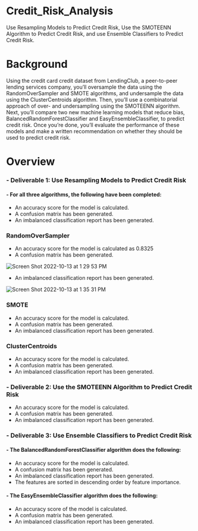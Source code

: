 # Credit_Risk_Analysis
Use Resampling Models to Predict Credit Risk, Use the SMOTEENN Algorithm to Predict Credit Risk, and use Ensemble Classifiers to Predict Credit Risk.

# Background
Using the credit card credit dataset from LendingClub, a peer-to-peer lending services company, you’ll oversample the data using the RandomOverSampler and SMOTE algorithms, and undersample the data using the ClusterCentroids algorithm. Then, you’ll use a combinatorial approach of over- and undersampling using the SMOTEENN algorithm. Next, you’ll compare two new machine learning models that reduce bias, BalancedRandomForestClassifier and EasyEnsembleClassifier, to predict credit risk. Once you’re done, you’ll evaluate the performance of these models and make a written recommendation on whether they should be used to predict credit risk.

# Overview
### - Deliverable 1: Use Resampling Models to Predict Credit Risk
#### - For all three algorithms, the following have been completed:
 - An accuracy score for the model is calculated.
 - A confusion matrix has been generated.
 - An imbalanced classification report has been generated.

### RandomOverSampler
 - An accuracy score for the model is calculated as 0.8325
 - A confusion matrix has been generated.

![Screen Shot 2022-10-13 at 1 29 53 PM](https://user-images.githubusercontent.com/105253626/195666090-b4c8305c-ad73-4017-add1-7769c7368107.png)

 - An imbalanced classification report has been generated.
 
 ![Screen Shot 2022-10-13 at 1 35 31 PM](https://user-images.githubusercontent.com/105253626/195666679-60463321-48ed-4e8a-9e3d-94ad2436474a.png)


### SMOTE
 - An accuracy score for the model is calculated.
 - A confusion matrix has been generated.
 - An imbalanced classification report has been generated.

### ClusterCentroids
 - An accuracy score for the model is calculated.
 - A confusion matrix has been generated.
 - An imbalanced classification report has been generated.


### - Deliverable 2: Use the SMOTEENN Algorithm to Predict Credit Risk
 - An accuracy score for the model is calculated.
 - A confusion matrix has been generated.
 - An imbalanced classification report has been generated.


### - Deliverable 3: Use Ensemble Classifiers to Predict Credit Risk
 #### - The BalancedRandomForestClassifier algorithm does the following:
  - An accuracy score for the model is calculated.
  - A confusion matrix has been generated.
  - An imbalanced classification report has been generated.
  - The features are sorted in descending order by feature importance.
  
 #### - The EasyEnsembleClassifier algorithm does the following:
  - An accuracy score of the model is calculated.
  - A confusion matrix has been generated.
  - An imbalanced classification report has been generated.

